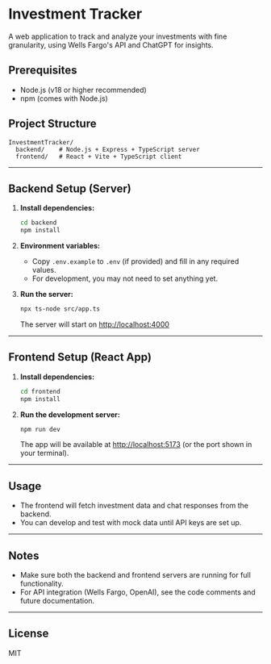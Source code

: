 # Investment Tracker

A web application to track and analyze your investments with fine granularity, using Wells Fargo's API and ChatGPT for insights.

## Prerequisites
- Node.js (v18 or higher recommended)
- npm (comes with Node.js)

## Project Structure
```
InvestmentTracker/
  backend/    # Node.js + Express + TypeScript server
  frontend/   # React + Vite + TypeScript client
```

---

## Backend Setup (Server)

1. **Install dependencies:**
   ```sh
   cd backend
   npm install
   ```

2. **Environment variables:**
   - Copy `.env.example` to `.env` (if provided) and fill in any required values.
   - For development, you may not need to set anything yet.

3. **Run the server:**
   ```sh
   npx ts-node src/app.ts
   ```
   The server will start on [http://localhost:4000](http://localhost:4000)

---

## Frontend Setup (React App)

1. **Install dependencies:**
   ```sh
   cd frontend
   npm install
   ```

2. **Run the development server:**
   ```sh
   npm run dev
   ```
   The app will be available at [http://localhost:5173](http://localhost:5173) (or the port shown in your terminal).

---

## Usage
- The frontend will fetch investment data and chat responses from the backend.
- You can develop and test with mock data until API keys are set up.

---

## Notes
- Make sure both the backend and frontend servers are running for full functionality.
- For API integration (Wells Fargo, OpenAI), see the code comments and future documentation.

---

## License
MIT 